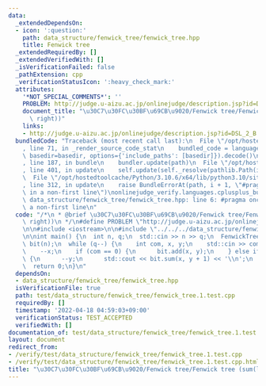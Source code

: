 ```yaml
---
data:
  _extendedDependsOn:
  - icon: ':question:'
    path: data_structure/fenwick_tree/fenwick_tree.hpp
    title: Fenwick tree
  _extendedRequiredBy: []
  _extendedVerifiedWith: []
  _isVerificationFailed: false
  _pathExtension: cpp
  _verificationStatusIcon: ':heavy_check_mark:'
  attributes:
    '*NOT_SPECIAL_COMMENTS*': ''
    PROBLEM: http://judge.u-aizu.ac.jp/onlinejudge/description.jsp?id=DSL_2_B
    document_title: "\u30C7\u30FC\u30BF\u69CB\u9020/Fenwick tree/Fenwick tree (sum(left,\
      \ right))"
    links:
    - http://judge.u-aizu.ac.jp/onlinejudge/description.jsp?id=DSL_2_B
  bundledCode: "Traceback (most recent call last):\n  File \"/opt/hostedtoolcache/Python/3.10.6/x64/lib/python3.10/site-packages/onlinejudge_verify/documentation/build.py\"\
    , line 71, in _render_source_code_stat\n    bundled_code = language.bundle(stat.path,\
    \ basedir=basedir, options={'include_paths': [basedir]}).decode()\n  File \"/opt/hostedtoolcache/Python/3.10.6/x64/lib/python3.10/site-packages/onlinejudge_verify/languages/cplusplus.py\"\
    , line 187, in bundle\n    bundler.update(path)\n  File \"/opt/hostedtoolcache/Python/3.10.6/x64/lib/python3.10/site-packages/onlinejudge_verify/languages/cplusplus_bundle.py\"\
    , line 401, in update\n    self.update(self._resolve(pathlib.Path(included), included_from=path))\n\
    \  File \"/opt/hostedtoolcache/Python/3.10.6/x64/lib/python3.10/site-packages/onlinejudge_verify/languages/cplusplus_bundle.py\"\
    , line 312, in update\n    raise BundleErrorAt(path, i + 1, \"#pragma once found\
    \ in a non-first line\")\nonlinejudge_verify.languages.cplusplus_bundle.BundleErrorAt:\
    \ data_structure/fenwick_tree/fenwick_tree.hpp: line 6: #pragma once found in\
    \ a non-first line\n"
  code: "/*\n * @brief \u30C7\u30FC\u30BF\u69CB\u9020/Fenwick tree/Fenwick tree (sum(left,\
    \ right))\n */\n#define PROBLEM \"http://judge.u-aizu.ac.jp/onlinejudge/description.jsp?id=DSL_2_B\"\
    \n\n#include <iostream>\n\n#include \"../../../data_structure/fenwick_tree/fenwick_tree.hpp\"\
    \n\nint main() {\n  int n, q;\n  std::cin >> n >> q;\n  FenwickTree<long long>\
    \ bit(n);\n  while (q--) {\n    int com, x, y;\n    std::cin >> com >> x >> y;\n\
    \    --x;\n    if (com == 0) {\n      bit.add(x, y);\n    } else if (com == 1)\
    \ {\n      --y;\n      std::cout << bit.sum(x, y + 1) << '\\n';\n    }\n  }\n\
    \  return 0;\n}\n"
  dependsOn:
  - data_structure/fenwick_tree/fenwick_tree.hpp
  isVerificationFile: true
  path: test/data_structure/fenwick_tree/fenwick_tree.1.test.cpp
  requiredBy: []
  timestamp: '2022-04-18 04:59:03+09:00'
  verificationStatus: TEST_ACCEPTED
  verifiedWith: []
documentation_of: test/data_structure/fenwick_tree/fenwick_tree.1.test.cpp
layout: document
redirect_from:
- /verify/test/data_structure/fenwick_tree/fenwick_tree.1.test.cpp
- /verify/test/data_structure/fenwick_tree/fenwick_tree.1.test.cpp.html
title: "\u30C7\u30FC\u30BF\u69CB\u9020/Fenwick tree/Fenwick tree (sum(left, right))"
---
```

